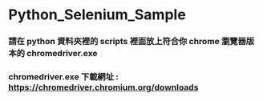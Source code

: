 # Python_Selenium_Sample
### 請在 python 資料夾裡的 scripts 裡面放上符合你 chrome 瀏覽器版本的 chromedriver.exe
### chromedriver.exe 下載網址 : https://chromedriver.chromium.org/downloads
